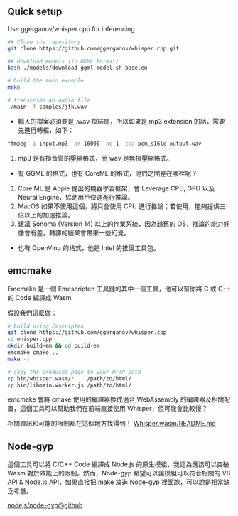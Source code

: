 ## Quick setup

Use ggerganov/whisper.cpp for inferencing
```bash
## Clone the repository
git clone https://github.com/ggerganov/whisper.cpp.git

## download models (in GGML Format)
bash ./models/download-ggml-model.sh base.en

# build the main example
make

# transcribe an audio file
./main -f samples/jfk.wav
```

* 輸入的檔案必須要是 .wav 檔結尾，所以如果是 mp3 extension 的話，需要先進行轉檔，如下：
```bash
ffmpeg -i input.mp3 -ar 16000 -ac 1 -c:a pcm_s16le output.wav
```
1. mp3 是有損音質的壓縮格式，而 wav 是無損壓縮格式。

* 有 GGML 的格式，也有 CoreML 的格式，他們之間差在哪裡呢？
1. Core ML 是 Apple 提出的機器學習框架，會 Leverage CPU, GPU 以及 Neural Engine，協助用戶快速進行推論。
2. MacOS 如果不使用這個，將只會使用 CPU 進行推論；若使用，能夠提供三倍以上的加速推論。
3. 建議 Sonoma (Version 14) 以上的作業系統，因為越舊的 OS，推論的能力好像會有差，轉譯的結果會帶來一些幻覺。
* 也有 OpenVino 的格式，他是 Intel 的推論工具包。

## emcmake

Emcmake 是一個 Emcscripten 工具鏈的其中一個工具，他可以幫你將 C 或 C++ 的 Code 編譯成 Wasm

假設我們這麼做：
```bash
# build using Emscripten
git clone https://github.com/ggerganov/whisper.cpp
cd whisper.cpp
mkdir build-em && cd build-em
emcmake cmake ..
make -j

# copy the produced page to your HTTP path
cp bin/whisper.wasm/*    /path/to/html/
cp bin/libmain.worker.js /path/to/html/
```

emcmake 會將 cmake 使用的編譯器換成適合 WebAssembly 的編譯器及相關配置，這個工具可以幫助我們在前端直接使用 Whisper，但可能會比較慢？

相關資訊和可能的限制都在這個地方找得到！ [Whisper.wasm/README.md](https://github.com/ggerganov/whisper.cpp/blob/master/examples/whisper.wasm/README.md)


## Node-gyp

這個工具可以將 C/C++ Code 編譯成 Node.js 的原生模組，我認為應該可以突破 Wasm 對於效能上的限制。然而，Node-gyp 希望可以讓模組可以符合相關的 V8 API & Node.js API，如果直接把 make 放進 Node-gyp 裡面跑，可以說是相當缺乏考量。

[nodejs/node-gyp@github](https://github.com/nodejs/node-gyp)